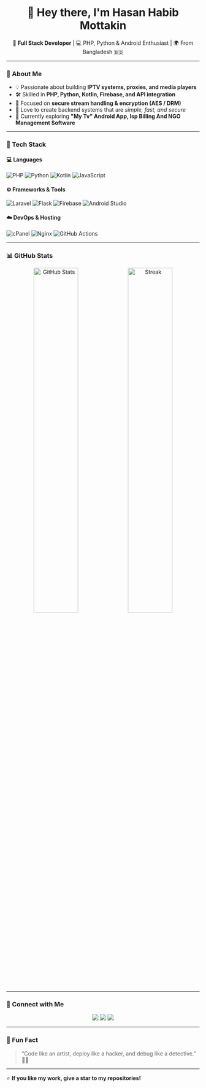 <h1 align="center">👋 Hey there, I'm Hasan Habib Mottakin</h1>

<p align="center">
  🚀 <b>Full Stack Developer</b> | 💻 PHP, Python & Android Enthusiast | 🌍 From Bangladesh 🇧🇩
</p>

---

### 🧠 About Me
- 💡 Passionate about building **IPTV systems, proxies, and media players**  
- 🛠 Skilled in **PHP, Python, Kotlin, Firebase, and API integration**  
- 🔐 Focused on **secure stream handling & encryption (AES / DRM)**  
- 🧩 Love to create backend systems that are *simple, fast, and secure*  
- 🌱 Currently exploring **"My Tv" Android App, Isp Billing And NGO Management Software**  

---

### 🧰 Tech Stack
#### 💻 Languages
![PHP](https://img.shields.io/badge/-PHP-777BB4?style=for-the-badge&logo=php&logoColor=white)
![Python](https://img.shields.io/badge/-Python-3776AB?style=for-the-badge&logo=python&logoColor=white)
![Kotlin](https://img.shields.io/badge/-Kotlin-0095D5?style=for-the-badge&logo=kotlin&logoColor=white)
![JavaScript](https://img.shields.io/badge/-JavaScript-F7DF1E?style=for-the-badge&logo=javascript&logoColor=black)

#### ⚙️ Frameworks & Tools
![Laravel](https://img.shields.io/badge/-Laravel-FF2D20?style=for-the-badge&logo=laravel&logoColor=white)
![Flask](https://img.shields.io/badge/-Flask-000000?style=for-the-badge&logo=flask&logoColor=white)
![Firebase](https://img.shields.io/badge/-Firebase-FFCA28?style=for-the-badge&logo=firebase&logoColor=black)
![Android Studio](https://img.shields.io/badge/-Android_Studio-3DDC84?style=for-the-badge&logo=android-studio&logoColor=white)

#### ☁️ DevOps & Hosting
![cPanel](https://img.shields.io/badge/-cPanel-FF6C2C?style=for-the-badge&logo=cpanel&logoColor=white)
![Nginx](https://img.shields.io/badge/-Nginx-009639?style=for-the-badge&logo=nginx&logoColor=white)
![GitHub Actions](https://img.shields.io/badge/-GitHub_Actions-2088FF?style=for-the-badge&logo=github-actions&logoColor=white)

---

### 📊 GitHub Stats
<p align="center">
  <img src="https://github-readme-stats.vercel.app/api?username=HasanHabibMottakin&show_icons=true&theme=tokyonight" alt="GitHub Stats" width="48%"/>
  <img src="https://github-readme-streak-stats.herokuapp.com/?user=HasanHabibMottakin&theme=tokyonight" alt="Streak" width="48%"/>
</p>

---

### 🔗 Connect with Me
<p align="center">
  <a href="mailto:your.email@example.com"><img src="https://img.shields.io/badge/-Email-D14836?style=for-the-badge&logo=gmail&logoColor=white"></a>
  <a href="https://t.me/yourtelegram"><img src="https://img.shields.io/badge/-Telegram-26A5E4?style=for-the-badge&logo=telegram&logoColor=white"></a>
  <a href="https://github.com/HasanHabibMottakin"><img src="https://img.shields.io/badge/-GitHub-181717?style=for-the-badge&logo=github&logoColor=white"></a>
</p>

---

### 💬 Fun Fact
> “Code like an artist, deploy like a hacker, and debug like a detective.” 🕵️‍♂️

---

⭐ **If you like my work, give a star to my repositories!**
